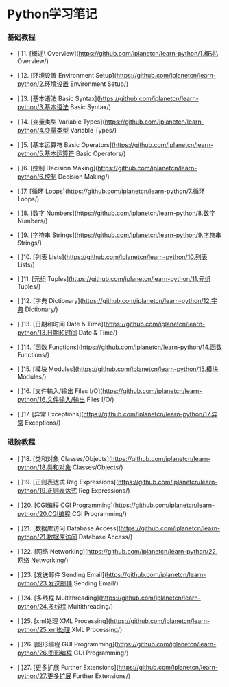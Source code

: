 # Python学习笔记

### 基础教程

- [ ]1. [概述\ Overview](https://github.com/iplanetcn/learn-python/1.概述\ Overview/)

- [ ]2. [环境设置 Environment Setup](https://github.com/iplanetcn/learn-python/2.环境设置 Environment Setup/)

- [ ]3. [基本语法 Basic Syntax](https://github.com/iplanetcn/learn-python/3.基本语法 Basic Syntax/)

- [ ]4. [变量类型 Variable Types](https://github.com/iplanetcn/learn-python/4.变量类型 Variable Types/)

- [ ]5. [基本运算符 Basic Operators](https://github.com/iplanetcn/learn-python/5.基本运算符 Basic Operators/)

- [ ]6. [控制 Decision Making](https://github.com/iplanetcn/learn-python/6.控制 Decision Making/)

- [ ]7. [循环 Loops](https://github.com/iplanetcn/learn-python/7.循环 Loops/)

- [ ]8. [数字 Numbers](https://github.com/iplanetcn/learn-python/8.数字 Numbers/)

- [ ]9. [字符串 Strings](https://github.com/iplanetcn/learn-python/9.字符串 Strings/)

- [ ]10. [列表 Lists](https://github.com/iplanetcn/learn-python/10.列表 Lists/)

- [ ]11. [元组 Tuples](https://github.com/iplanetcn/learn-python/11.元组 Tuples/)

- [ ]12. [字典 Dictionary](https://github.com/iplanetcn/learn-python/12.字典 Dictionary/)

- [ ]13. [日期和时间 Date & Time](https://github.com/iplanetcn/learn-python/13.日期和时间 Date & Time/)

- [ ]14. [函数 Functions](https://github.com/iplanetcn/learn-python/14.函数 Functions/)

- [ ]15. [模块 Modules](https://github.com/iplanetcn/learn-python/15.模块 Modules/)

- [ ]16. [文件输入/输出 Files I/O](https://github.com/iplanetcn/learn-python/16.文件输入/输出 Files I/O/)

- [ ]17. [异常 Exceptions](https://github.com/iplanetcn/learn-python/17.异常 Exceptions/)


### 进阶教程
- [ ]18. [类和对象 Classes/Objects](https://github.com/iplanetcn/learn-python/18.类和对象 Classes/Objects/)

- [ ]19. [正则表达式 Reg Expressions](https://github.com/iplanetcn/learn-python/19.正则表达式 Reg Expressions/)

- [ ]20. [CGI编程 CGI Programming](https://github.com/iplanetcn/learn-python/20.CGI编程 CGI Programming/)

- [ ]21. [数据库访问 Database Access](https://github.com/iplanetcn/learn-python/21.数据库访问 Database Access/)

- [ ]22. [网络 Networking](https://github.com/iplanetcn/learn-python/22.网络 Networking/)

- [ ]23. [发送邮件 Sending Email](https://github.com/iplanetcn/learn-python/23.发送邮件 Sending Email/)

- [ ]24. [多线程 Multithreading](https://github.com/iplanetcn/learn-python/24.多线程 Multithreading/)

- [ ]25. [xml处理 XML Processing](https://github.com/iplanetcn/learn-python/25.xml处理 XML Processing/)

- [ ]26. [图形编程 GUI Programming](https://github.com/iplanetcn/learn-python/26.图形编程 GUI Programming/)

- [ ]27. [更多扩展 Further Extensions](https://github.com/iplanetcn/learn-python/27.更多扩展 Further Extensions/)
